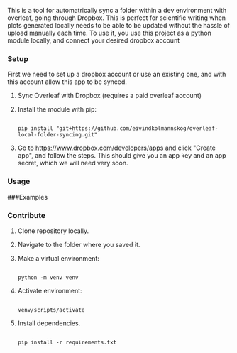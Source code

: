 This is a tool for automatrically sync a folder within a dev environment with overleaf, going through Dropbox. This is perfect for scientific writing when plots generated locally needs to be able to be updated without the hassle of upload manually each time. To use it, you use this project as a python module locally, and connect your desired dropbox account 



### Setup
First we need to set up a dropbox account or use an existing one, and with this account allow this app to be synced.
1. Sync Overleaf with Dropbox (requires a paid overleaf account)
2. Install the module with pip:
   ```

   pip install "git+https://github.com/eivindkolmannskog/overleaf-local-folder-syncing.git"

   ```
   
3. Go to https://www.dropbox.com/developers/apps and click "Create app", and follow the steps. This should give you an app key and an app secret, which we will need very soon.



### Usage

###Examples

### Contribute
1. Clone repository locally.
2. Navigate to the folder where you saved it.
3. Make a virtual environment:
    ```

    python -m venv venv

    ```

4. Activate environment:
   ```

   venv/scripts/activate

   ```

6. Install dependencies.

   ```
   
   pip install -r requirements.txt
   
   ```
   





